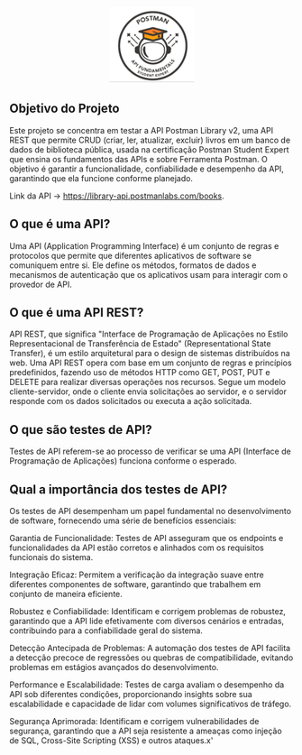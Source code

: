 <p align="center">
  <img src="https://github.com/tatarv/API-Testing-Project/blob/main/1.%20Documentation/PostmanAcademy.png">
</p>

## Objetivo do Projeto
Este projeto se concentra em testar a API Postman Library v2, uma API REST que permite CRUD (criar, ler, atualizar, excluir) livros em um banco de dados de biblioteca pública, 
usada na certificação Postman Student Expert que ensina os fundamentos das APIs e sobre Ferramenta Postman. 
O objetivo é garantir a funcionalidade, confiabilidade e desempenho da API, garantindo que ela funcione conforme planejado.

Link da API -> https://library-api.postmanlabs.com/books.

## O que é uma API?

Uma API (Application Programming Interface) é um conjunto de regras e protocolos que permite que diferentes aplicativos de software se comuniquem entre si.
Ele define os métodos, formatos de dados e mecanismos de autenticação que os aplicativos usam para interagir com o provedor de API.

## O que é uma API REST?

API REST, que significa "Interface de Programação de Aplicações no Estilo Representacional de Transferência de Estado" (Representational State Transfer),
é um estilo arquitetural para o design de sistemas distribuídos na web.
Uma API REST opera com base em um conjunto de regras e princípios predefinidos, fazendo uso de métodos HTTP como GET, POST, PUT e DELETE para realizar diversas operações nos recursos. 
Segue um modelo cliente-servidor, onde o cliente envia solicitações ao servidor, e o servidor responde com os dados solicitados ou executa a ação solicitada.

## O que são testes de API?

Testes de API referem-se ao processo de verificar se uma API (Interface de Programação de Aplicações) funciona conforme o esperado.

## Qual a importância dos testes de API?

Os testes de API desempenham um papel fundamental no desenvolvimento de software, fornecendo uma série de benefícios essenciais:

Garantia de Funcionalidade: Testes de API asseguram que os endpoints e funcionalidades da API estão corretos e alinhados com os requisitos funcionais do sistema.

Integração Eficaz: Permitem a verificação da integração suave entre diferentes componentes de software, garantindo que trabalhem em conjunto de maneira eficiente.

Robustez e Confiabilidade: Identificam e corrigem problemas de robustez, garantindo que a API lide efetivamente com diversos cenários e entradas, contribuindo para a confiabilidade geral do sistema.

Detecção Antecipada de Problemas: A automação dos testes de API facilita a detecção precoce de regressões ou quebras de compatibilidade, evitando problemas em estágios avançados do desenvolvimento.

Performance e Escalabilidade: Testes de carga avaliam o desempenho da API sob diferentes condições, proporcionando insights sobre sua escalabilidade e capacidade de lidar com volumes significativos de tráfego.

Segurança Aprimorada: Identificam e corrigem vulnerabilidades de segurança, garantindo que a API seja resistente a ameaças como injeção de SQL, Cross-Site Scripting (XSS) e outros ataques.x'
     